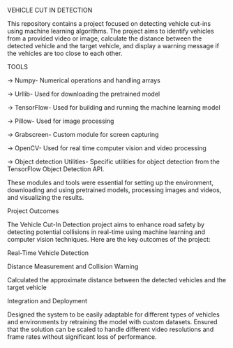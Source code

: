 VEHICLE CUT IN DETECTION

This repository contains a project focused on detecting vehicle cut-ins using machine learning algorithms. The project aims to identify vehicles from a provided video or image, calculate the distance between the detected vehicle and the target vehicle, and display a warning message if the vehicles are too close to each other.

TOOLS 

-> Numpy- Numerical operations and handling arrays

-> Urllib- Used for downloading the pretrained model

-> TensorFlow- Used for building and running the machine learning model

-> Pillow- Used for image processing

-> Grabscreen- Custom module for screen capturing

-> OpenCV- Used for real time computer vision and video processing

-> Object detection Utilities- Specific utilities for object detection from the TensorFlow Object Detection API.

These modules and tools were essential for setting up the environment, downloading and using pretrained models, processing images and videos, and visualizing the results.


Project Outcomes

The Vehicle Cut-In Detection project aims to enhance road safety by detecting potential collisions in real-time using machine learning and computer vision techniques. Here are the key outcomes of the project:

Real-Time Vehicle Detection

Distance Measurement and Collision Warning

Calculated the approximate distance between the detected vehicles and the target vehicle

Integration and Deployment

Designed the system to be easily adaptable for different types of vehicles and environments by retraining the model with custom datasets.
Ensured that the solution can be scaled to handle different video resolutions and frame rates without significant loss of performance.






